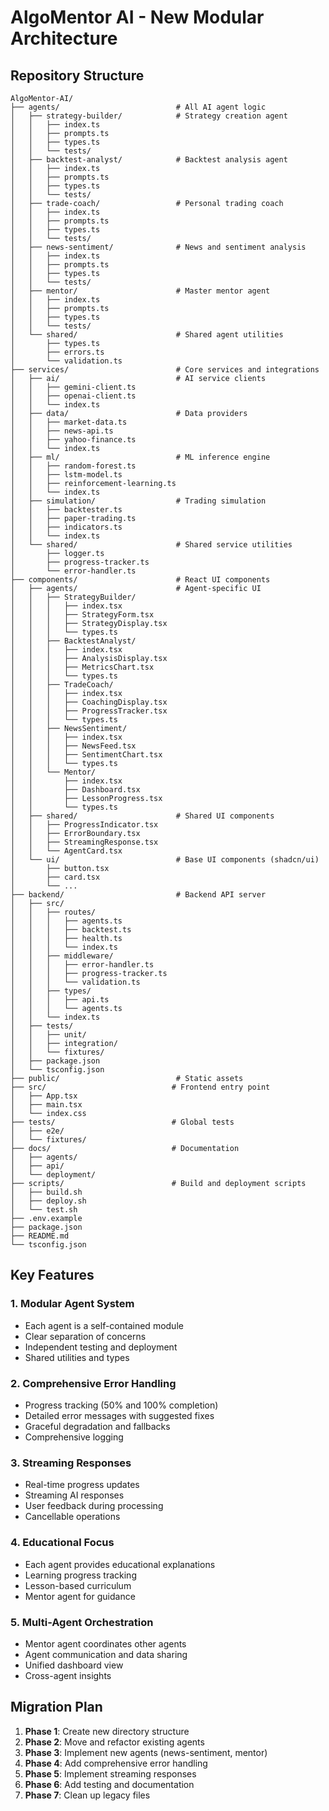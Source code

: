 # AlgoMentor AI - New Modular Architecture

## Repository Structure

```
AlgoMentor-AI/
├── agents/                          # All AI agent logic
│   ├── strategy-builder/            # Strategy creation agent
│   │   ├── index.ts
│   │   ├── prompts.ts
│   │   ├── types.ts
│   │   └── tests/
│   ├── backtest-analyst/            # Backtest analysis agent
│   │   ├── index.ts
│   │   ├── prompts.ts
│   │   ├── types.ts
│   │   └── tests/
│   ├── trade-coach/                 # Personal trading coach
│   │   ├── index.ts
│   │   ├── prompts.ts
│   │   ├── types.ts
│   │   └── tests/
│   ├── news-sentiment/              # News and sentiment analysis
│   │   ├── index.ts
│   │   ├── prompts.ts
│   │   ├── types.ts
│   │   └── tests/
│   ├── mentor/                      # Master mentor agent
│   │   ├── index.ts
│   │   ├── prompts.ts
│   │   ├── types.ts
│   │   └── tests/
│   └── shared/                      # Shared agent utilities
│       ├── types.ts
│       ├── errors.ts
│       └── validation.ts
├── services/                        # Core services and integrations
│   ├── ai/                          # AI service clients
│   │   ├── gemini-client.ts
│   │   ├── openai-client.ts
│   │   └── index.ts
│   ├── data/                        # Data providers
│   │   ├── market-data.ts
│   │   ├── news-api.ts
│   │   ├── yahoo-finance.ts
│   │   └── index.ts
│   ├── ml/                          # ML inference engine
│   │   ├── random-forest.ts
│   │   ├── lstm-model.ts
│   │   ├── reinforcement-learning.ts
│   │   └── index.ts
│   ├── simulation/                  # Trading simulation
│   │   ├── backtester.ts
│   │   ├── paper-trading.ts
│   │   ├── indicators.ts
│   │   └── index.ts
│   └── shared/                      # Shared service utilities
│       ├── logger.ts
│       ├── progress-tracker.ts
│       └── error-handler.ts
├── components/                      # React UI components
│   ├── agents/                      # Agent-specific UI
│   │   ├── StrategyBuilder/
│   │   │   ├── index.tsx
│   │   │   ├── StrategyForm.tsx
│   │   │   ├── StrategyDisplay.tsx
│   │   │   └── types.ts
│   │   ├── BacktestAnalyst/
│   │   │   ├── index.tsx
│   │   │   ├── AnalysisDisplay.tsx
│   │   │   ├── MetricsChart.tsx
│   │   │   └── types.ts
│   │   ├── TradeCoach/
│   │   │   ├── index.tsx
│   │   │   ├── CoachingDisplay.tsx
│   │   │   ├── ProgressTracker.tsx
│   │   │   └── types.ts
│   │   ├── NewsSentiment/
│   │   │   ├── index.tsx
│   │   │   ├── NewsFeed.tsx
│   │   │   ├── SentimentChart.tsx
│   │   │   └── types.ts
│   │   └── Mentor/
│   │       ├── index.tsx
│   │       ├── Dashboard.tsx
│   │       ├── LessonProgress.tsx
│   │       └── types.ts
│   ├── shared/                      # Shared UI components
│   │   ├── ProgressIndicator.tsx
│   │   ├── ErrorBoundary.tsx
│   │   ├── StreamingResponse.tsx
│   │   └── AgentCard.tsx
│   └── ui/                          # Base UI components (shadcn/ui)
│       ├── button.tsx
│       ├── card.tsx
│       └── ...
├── backend/                         # Backend API server
│   ├── src/
│   │   ├── routes/
│   │   │   ├── agents.ts
│   │   │   ├── backtest.ts
│   │   │   ├── health.ts
│   │   │   └── index.ts
│   │   ├── middleware/
│   │   │   ├── error-handler.ts
│   │   │   ├── progress-tracker.ts
│   │   │   └── validation.ts
│   │   ├── types/
│   │   │   ├── api.ts
│   │   │   └── agents.ts
│   │   └── index.ts
│   ├── tests/
│   │   ├── unit/
│   │   ├── integration/
│   │   └── fixtures/
│   ├── package.json
│   └── tsconfig.json
├── public/                          # Static assets
├── src/                            # Frontend entry point
│   ├── App.tsx
│   ├── main.tsx
│   └── index.css
├── tests/                          # Global tests
│   ├── e2e/
│   └── fixtures/
├── docs/                           # Documentation
│   ├── agents/
│   ├── api/
│   └── deployment/
├── scripts/                        # Build and deployment scripts
│   ├── build.sh
│   ├── deploy.sh
│   └── test.sh
├── .env.example
├── package.json
├── README.md
└── tsconfig.json
```

## Key Features

### 1. Modular Agent System
- Each agent is a self-contained module
- Clear separation of concerns
- Independent testing and deployment
- Shared utilities and types

### 2. Comprehensive Error Handling
- Progress tracking (50% and 100% completion)
- Detailed error messages with suggested fixes
- Graceful degradation and fallbacks
- Comprehensive logging

### 3. Streaming Responses
- Real-time progress updates
- Streaming AI responses
- User feedback during processing
- Cancellable operations

### 4. Educational Focus
- Each agent provides educational explanations
- Learning progress tracking
- Lesson-based curriculum
- Mentor agent for guidance

### 5. Multi-Agent Orchestration
- Mentor agent coordinates other agents
- Agent communication and data sharing
- Unified dashboard view
- Cross-agent insights

## Migration Plan

1. **Phase 1**: Create new directory structure
2. **Phase 2**: Move and refactor existing agents
3. **Phase 3**: Implement new agents (news-sentiment, mentor)
4. **Phase 4**: Add comprehensive error handling
5. **Phase 5**: Implement streaming responses
6. **Phase 6**: Add testing and documentation
7. **Phase 7**: Clean up legacy files
